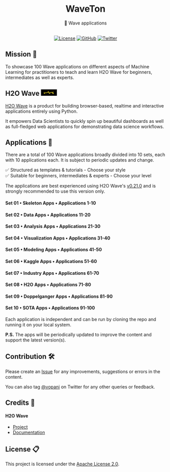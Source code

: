 <div align='center'>

<h1>WaveTon</h1>
💯 Wave applications

<br>
<br>

[![License](https://img.shields.io/badge/license-Apache%202.0-blue.svg?logo=apache)](https://github.com/vopani/waveton/blob/master/LICENSE)
[![GitHub](https://img.shields.io/github/stars/vopani/waveton?color=yellowgreen&logo=github)](https://img.shields.io/github/stars/vopani/waveton?color=yellowgreen&logo=github)
[![Twitter](https://img.shields.io/twitter/follow/vopani)](https://twitter.com/vopani)

</div>

## Mission 🚀
To showcase 100 Wave applications on different aspects of Machine Learning for practitioners to teach and learn H2O Wave for beginners, intermediates as well as experts.

<h2>H2O Wave <img src="https://raw.githubusercontent.com/h2oai/wave/master/assets/brand/wave-type-black.png" width="50px"></img></h2>

[H2O Wave](https://github.com/h2oai/wave) is a product for building browser-based, realtime and interactive applications entirely using Python.

It empowers Data Scientists to quickly spin up beautiful dashboards as well as full-fledged web applications for demonstrating data science workflows.

## Applications 📖
There are a total of 100 Wave applications broadly divided into 10 sets, each with 10 applications each. It is subject to periodic updates and change.

✅ Structured as templates & tutorials - Choose your style   
✅ Suitable for beginners, intermediates & experts - Choose your level   

The applications are best experienced using H2O Wave's [v0.21.0](https://github.com/h2oai/wave/releases/tag/v0.21.0) and is strongly recommended to use this version only.

#### Set 01 • Skeleton Apps • Applications 1-10

#### Set 02 • Data Apps • Applications 11-20

#### Set 03 • Analysis Apps • Applications 21-30

#### Set 04 • Visualization Apps • Applications 31-40

#### Set 05 • Modeling Apps • Applications 41-50

#### Set 06 • Kaggle Apps • Applications 51-60

#### Set 07 • Industry Apps • Applications 61-70

#### Set 08 • H2O Apps • Applications 71-80

#### Set 09 • Doppelganger Apps • Applications 81-90

#### Set 10 • SOTA Apps • Applications 91-100

Each application is independent and can be run by cloning the repo and running it on your local system.

**P.S.** The apps will be periodically updated to improve the content and support the latest version(s).

## Contribution 🛠️
Please create an [Issue](https://github.com/vopani/waveton/issues) for any improvements, suggestions or errors in the content.

You can also tag [@vopani](https://twitter.com/vopani) on Twitter for any other queries or feedback.

## Credits 🙏

#### H2O Wave

* [Project](https://github.com/h2oai/wave)
* [Documentation](https://wave.h2o.ai)

## License 📋
This project is licensed under the [Apache License 2.0](https://github.com/vopani/jaxton/blob/master/LICENSE).
